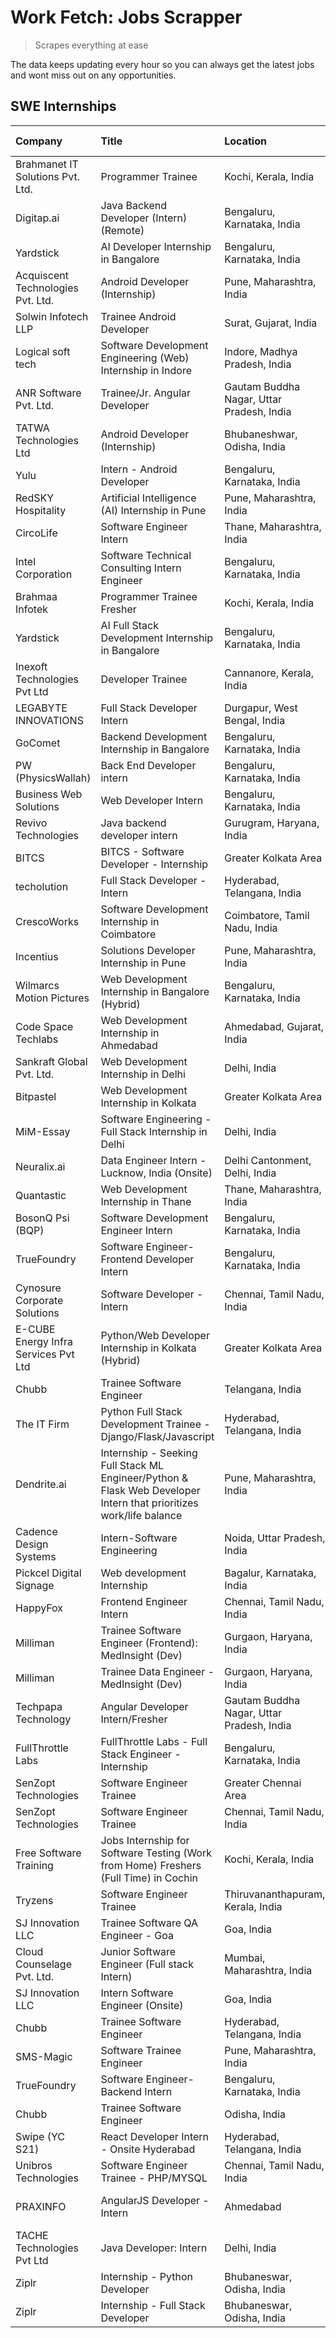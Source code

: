 # Work Fetch: Jobs Scrapper
> Scrapes everything at ease

The data keeps updating every hour so you can always get the latest jobs and wont miss out on any opportunities.

## SWE Internships
<!--START_SECTION:workfetch-->
| Company                              | Title                                                                                                              | Location                                  | Link                                                                                                                                                                                                                                                                                                                            | Date Posted   |
|:-------------------------------------|:-------------------------------------------------------------------------------------------------------------------|:------------------------------------------|:--------------------------------------------------------------------------------------------------------------------------------------------------------------------------------------------------------------------------------------------------------------------------------------------------------------------------------|:--------------|
| Brahmanet IT Solutions Pvt. Ltd.     | Programmer Trainee                                                                                                 | Kochi, Kerala, India                      | [Apply](https://in.linkedin.com/jobs/view/programmer-trainee-at-brahmanet-it-solutions-pvt-ltd-3911108892?refId=Zmefg0%2BF47j6xacF60CTRg%3D%3D&trackingId=0QxHmI0CjNVDTEohWHsdbQ%3D%3D&position=14&pageNum=2&trk=public_jobs_jserp-result_search-card)                                                                          | 2024-04-28    |
| Digitap.ai                           | Java Backend Developer (Intern) (Remote)                                                                           | Bengaluru, Karnataka, India               | [Apply](https://in.linkedin.com/jobs/view/java-backend-developer-intern-remote-at-digitap-ai-3912072525?refId=nh8FeuFLR6iEBEN4227CGw%3D%3D&trackingId=deJAb4hYLE%2FbukAu%2FpY82g%3D%3D&position=16&pageNum=0&trk=public_jobs_jserp-result_search-card)                                                                          | 2024-04-26    |
| Yardstick                            | AI Developer Internship in Bangalore                                                                               | Bengaluru, Karnataka, India               | [Apply](https://in.linkedin.com/jobs/view/ai-developer-internship-in-bangalore-at-yardstick-3912040150?refId=H6f8bCkU7%2Bgn5k%2BI8oarGA%3D%3D&trackingId=jzlArxm7kHwrYoTrg5hX6g%3D%3D&position=2&pageNum=1&trk=public_jobs_jserp-result_search-card)                                                                            | 2024-04-26    |
| Acquiscent Technologies Pvt. Ltd.    | Android Developer (Internship)                                                                                     | Pune, Maharashtra, India                  | [Apply](https://in.linkedin.com/jobs/view/android-developer-internship-at-acquiscent-technologies-pvt-ltd-3909395375?refId=H6f8bCkU7%2Bgn5k%2BI8oarGA%3D%3D&trackingId=QLxD1E5S1YBG%2FHBugXNUnQ%3D%3D&position=24&pageNum=1&trk=public_jobs_jserp-result_search-card)                                                           | 2024-04-26    |
| Solwin Infotech LLP                  | Trainee Android Developer                                                                                          | Surat, Gujarat, India                     | [Apply](https://in.linkedin.com/jobs/view/trainee-android-developer-at-solwin-infotech-llp-3909398018?refId=1Fijp%2FyGz3HqvFxjH0Wn9Q%3D%3D&trackingId=w%2B1Y4pmcv1p7eRxyGYVKGQ%3D%3D&position=4&pageNum=3&trk=public_jobs_jserp-result_search-card)                                                                             | 2024-04-26    |
| Logical soft tech                    | Software Development Engineering (Web) Internship in Indore                                                        | Indore, Madhya Pradesh, India             | [Apply](https://in.linkedin.com/jobs/view/software-development-engineering-web-internship-in-indore-at-logical-soft-tech-3911339813?refId=nh8FeuFLR6iEBEN4227CGw%3D%3D&trackingId=wUDb%2BNWThtOI1ikpeoEFDw%3D%3D&position=23&pageNum=0&trk=public_jobs_jserp-result_search-card)                                                | 2024-04-25    |
| ANR Software Pvt. Ltd.               | Trainee/Jr. Angular Developer                                                                                      | Gautam Buddha Nagar, Uttar Pradesh, India | [Apply](https://in.linkedin.com/jobs/view/trainee-jr-angular-developer-at-anr-software-pvt-ltd-3909033401?refId=Zmefg0%2BF47j6xacF60CTRg%3D%3D&trackingId=4GOAISFe%2Fj022qJ05mMnMQ%3D%3D&position=16&pageNum=2&trk=public_jobs_jserp-result_search-card)                                                                        | 2024-04-25    |
| TATWA Technologies Ltd               | Android Developer (Internship)                                                                                     | Bhubaneshwar, Odisha, India               | [Apply](https://in.linkedin.com/jobs/view/android-developer-internship-at-tatwa-technologies-ltd-3909032408?refId=Zmefg0%2BF47j6xacF60CTRg%3D%3D&trackingId=Zz0Z3HBpxeHV2rDTW%2Fca9A%3D%3D&position=17&pageNum=2&trk=public_jobs_jserp-result_search-card)                                                                      | 2024-04-25    |
| Yulu                                 | Intern - Android Developer                                                                                         | Bengaluru, Karnataka, India               | [Apply](https://in.linkedin.com/jobs/view/intern-android-developer-at-yulu-3910565550?refId=Zmefg0%2BF47j6xacF60CTRg%3D%3D&trackingId=Vpd2spGoSOe%2FuDOZkIhTVw%3D%3D&position=23&pageNum=2&trk=public_jobs_jserp-result_search-card)                                                                                            | 2024-04-25    |
| RedSKY Hospitality                   | Artificial Intelligence (AI) Internship in Pune                                                                    | Pune, Maharashtra, India                  | [Apply](https://in.linkedin.com/jobs/view/artificial-intelligence-ai-internship-in-pune-at-redsky-hospitality-3911339766?refId=1Fijp%2FyGz3HqvFxjH0Wn9Q%3D%3D&trackingId=5V1I6rJKjodMIeu9%2FKLv%2Bw%3D%3D&position=1&pageNum=3&trk=public_jobs_jserp-result_search-card)                                                        | 2024-04-25    |
| CircoLife                            | Software Engineer Intern                                                                                           | Thane, Maharashtra, India                 | [Apply](https://in.linkedin.com/jobs/view/software-engineer-intern-at-circolife-3909114641?refId=1Fijp%2FyGz3HqvFxjH0Wn9Q%3D%3D&trackingId=D%2FRHAKO0u41abmqilxhJlw%3D%3D&position=3&pageNum=3&trk=public_jobs_jserp-result_search-card)                                                                                        | 2024-04-25    |
| Intel Corporation                    | Software Technical Consulting Intern Engineer                                                                      | Bengaluru, Karnataka, India               | [Apply](https://in.linkedin.com/jobs/view/software-technical-consulting-intern-engineer-at-intel-corporation-3909185823?refId=1Fijp%2FyGz3HqvFxjH0Wn9Q%3D%3D&trackingId=qYJD1ZK%2F1Fyp5rTyJ2OuNw%3D%3D&position=5&pageNum=3&trk=public_jobs_jserp-result_search-card)                                                           | 2024-04-25    |
| Brahmaa Infotek                      | Programmer Trainee  Fresher                                                                                        | Kochi, Kerala, India                      | [Apply](https://in.linkedin.com/jobs/view/programmer-trainee-fresher-at-brahmaa-infotek-3909034284?refId=1Fijp%2FyGz3HqvFxjH0Wn9Q%3D%3D&trackingId=b4MqiuMdxv879KlRGZI%2B%2FQ%3D%3D&position=6&pageNum=3&trk=public_jobs_jserp-result_search-card)                                                                              | 2024-04-25    |
| Yardstick                            | AI Full Stack Development Internship in Bangalore                                                                  | Bengaluru, Karnataka, India               | [Apply](https://in.linkedin.com/jobs/view/ai-full-stack-development-internship-in-bangalore-at-yardstick-3911335875?refId=1Fijp%2FyGz3HqvFxjH0Wn9Q%3D%3D&trackingId=Hfz2pCQjA1ZRqlgJMG%2FJzQ%3D%3D&position=8&pageNum=3&trk=public_jobs_jserp-result_search-card)                                                               | 2024-04-25    |
| Inexoft Technologies Pvt Ltd         | Developer Trainee                                                                                                  | Cannanore, Kerala, India                  | [Apply](https://in.linkedin.com/jobs/view/developer-trainee-at-inexoft-technologies-pvt-ltd-3909033647?refId=1Fijp%2FyGz3HqvFxjH0Wn9Q%3D%3D&trackingId=pJ549Rd7QA0uWnKNiYYSOw%3D%3D&position=16&pageNum=3&trk=public_jobs_jserp-result_search-card)                                                                             | 2024-04-25    |
| LEGABYTE INNOVATIONS                 | Full Stack Developer Intern                                                                                        | Durgapur, West Bengal, India              | [Apply](https://in.linkedin.com/jobs/view/full-stack-developer-intern-at-legabyte-innovations-3909242720?refId=nh8FeuFLR6iEBEN4227CGw%3D%3D&trackingId=%2BqtYHkhsC%2B6L42%2F0VwVyAQ%3D%3D&position=22&pageNum=0&trk=public_jobs_jserp-result_search-card)                                                                       | 2024-04-24    |
| GoComet                              | Backend Development Internship in Bangalore                                                                        | Bengaluru, Karnataka, India               | [Apply](https://in.linkedin.com/jobs/view/backend-development-internship-in-bangalore-at-gocomet-3908958124?refId=Zmefg0%2BF47j6xacF60CTRg%3D%3D&trackingId=CTjpd5m6lGzHKaqH6C7D%2FA%3D%3D&position=8&pageNum=2&trk=public_jobs_jserp-result_search-card)                                                                       | 2024-04-23    |
| PW (PhysicsWallah)                   | Back End Developer intern                                                                                          | Bengaluru, Karnataka, India               | [Apply](https://in.linkedin.com/jobs/view/back-end-developer-intern-at-pw-physicswallah-3907293630?refId=nh8FeuFLR6iEBEN4227CGw%3D%3D&trackingId=IxNGbL1kG1%2B30M0v%2FsJxow%3D%3D&position=21&pageNum=0&trk=public_jobs_jserp-result_search-card)                                                                               | 2024-04-22    |
| Business Web Solutions               | Web Developer Intern                                                                                               | Bengaluru, Karnataka, India               | [Apply](https://in.linkedin.com/jobs/view/web-developer-intern-at-business-web-solutions-3906717928?refId=nh8FeuFLR6iEBEN4227CGw%3D%3D&trackingId=JipYY4gQ4phhfMLYUOJAcg%3D%3D&position=14&pageNum=0&trk=public_jobs_jserp-result_search-card)                                                                                  | 2024-04-20    |
| Revivo Technologies                  | Java backend developer intern                                                                                      | Gurugram, Haryana, India                  | [Apply](https://in.linkedin.com/jobs/view/java-backend-developer-intern-at-revivo-technologies-3906034446?refId=H6f8bCkU7%2Bgn5k%2BI8oarGA%3D%3D&trackingId=t87JTY%2B9bqr05gA%2FR9Lfsg%3D%3D&position=3&pageNum=1&trk=public_jobs_jserp-result_search-card)                                                                     | 2024-04-19    |
| BITCS                                | BITCS - Software Developer - Internship                                                                            | Greater Kolkata Area                      | [Apply](https://in.linkedin.com/jobs/view/bitcs-software-developer-internship-at-bitcs-3902366844?refId=1Fijp%2FyGz3HqvFxjH0Wn9Q%3D%3D&trackingId=ifNopG2ugUrif7Jpbtk21A%3D%3D&position=7&pageNum=3&trk=public_jobs_jserp-result_search-card)                                                                                   | 2024-04-19    |
| techolution                          | Full Stack Developer - Intern                                                                                      | Hyderabad, Telangana, India               | [Apply](https://in.linkedin.com/jobs/view/full-stack-developer-intern-at-techolution-3904814977?refId=H6f8bCkU7%2Bgn5k%2BI8oarGA%3D%3D&trackingId=7w%2B05MBaE6xHj1fUDBQv3Q%3D%3D&position=4&pageNum=1&trk=public_jobs_jserp-result_search-card)                                                                                 | 2024-04-18    |
| CrescoWorks                          | Software Development Internship in Coimbatore                                                                      | Coimbatore, Tamil Nadu, India             | [Apply](https://in.linkedin.com/jobs/view/software-development-internship-in-coimbatore-at-crescoworks-3904327953?refId=nh8FeuFLR6iEBEN4227CGw%3D%3D&trackingId=C9H%2BISEyZsdCHayJfvzSvw%3D%3D&position=5&pageNum=0&trk=public_jobs_jserp-result_search-card)                                                                   | 2024-04-17    |
| Incentius                            | Solutions Developer Internship in Pune                                                                             | Pune, Maharashtra, India                  | [Apply](https://in.linkedin.com/jobs/view/solutions-developer-internship-in-pune-at-incentius-3904329499?refId=nh8FeuFLR6iEBEN4227CGw%3D%3D&trackingId=rw5li5DpPGyir7GgyENxgw%3D%3D&position=12&pageNum=0&trk=public_jobs_jserp-result_search-card)                                                                             | 2024-04-17    |
| Wilmarcs Motion Pictures             | Web Development Internship in Bangalore (Hybrid)                                                                   | Bengaluru, Karnataka, India               | [Apply](https://in.linkedin.com/jobs/view/web-development-internship-in-bangalore-hybrid-at-wilmarcs-motion-pictures-3904333111?refId=H6f8bCkU7%2Bgn5k%2BI8oarGA%3D%3D&trackingId=7EkAVbht6fVxDtaByeF5ng%3D%3D&position=8&pageNum=1&trk=public_jobs_jserp-result_search-card)                                                   | 2024-04-17    |
| Code Space Techlabs                  | Web Development Internship in Ahmedabad                                                                            | Ahmedabad, Gujarat, India                 | [Apply](https://in.linkedin.com/jobs/view/web-development-internship-in-ahmedabad-at-code-space-techlabs-3904326925?refId=Zmefg0%2BF47j6xacF60CTRg%3D%3D&trackingId=xt%2BasARaXrL3SVHbUHMvyg%3D%3D&position=10&pageNum=2&trk=public_jobs_jserp-result_search-card)                                                              | 2024-04-17    |
| Sankraft Global Pvt. Ltd.            | Web Development Internship in Delhi                                                                                | Delhi, India                              | [Apply](https://in.linkedin.com/jobs/view/web-development-internship-in-delhi-at-sankraft-global-pvt-ltd-3904333078?refId=Zmefg0%2BF47j6xacF60CTRg%3D%3D&trackingId=Mf66nv0bJV5Y18JlQfnUcg%3D%3D&position=19&pageNum=2&trk=public_jobs_jserp-result_search-card)                                                                | 2024-04-17    |
| Bitpastel                            | Web Development Internship in Kolkata                                                                              | Greater Kolkata Area                      | [Apply](https://in.linkedin.com/jobs/view/web-development-internship-in-kolkata-at-bitpastel-3903194722?refId=Zmefg0%2BF47j6xacF60CTRg%3D%3D&trackingId=1wYeoLPcHfz1H1zTPR%2FiGA%3D%3D&position=1&pageNum=2&trk=public_jobs_jserp-result_search-card)                                                                           | 2024-04-16    |
| MiM-Essay                            | Software Engineering - Full Stack Internship in Delhi                                                              | Delhi, India                              | [Apply](https://in.linkedin.com/jobs/view/software-engineering-full-stack-internship-in-delhi-at-mim-essay-3901647332?refId=nh8FeuFLR6iEBEN4227CGw%3D%3D&trackingId=G19Lqc54NZKAo0%2F5BoIb9w%3D%3D&position=17&pageNum=0&trk=public_jobs_jserp-result_search-card)                                                              | 2024-04-15    |
| Neuralix.ai                          | Data Engineer Intern - Lucknow, India (Onsite)                                                                     | Delhi Cantonment, Delhi, India            | [Apply](https://in.linkedin.com/jobs/view/data-engineer-intern-lucknow-india-onsite-at-neuralix-ai-3890174001?refId=1Fijp%2FyGz3HqvFxjH0Wn9Q%3D%3D&trackingId=6F1oVFiTGUaUI0gRm5q7bg%3D%3D&position=12&pageNum=3&trk=public_jobs_jserp-result_search-card)                                                                      | 2024-04-09    |
| Quantastic                           | Web Development Internship in Thane                                                                                | Thane, Maharashtra, India                 | [Apply](https://in.linkedin.com/jobs/view/web-development-internship-in-thane-at-quantastic-3888221292?refId=H6f8bCkU7%2Bgn5k%2BI8oarGA%3D%3D&trackingId=6t%2FPMCIm5R60ercC4kXiSw%3D%3D&position=25&pageNum=1&trk=public_jobs_jserp-result_search-card)                                                                         | 2024-04-08    |
| BosonQ Psi (BQP)                     | Software Development Engineer Intern                                                                               | Bengaluru, Karnataka, India               | [Apply](https://in.linkedin.com/jobs/view/software-development-engineer-intern-at-bosonq-psi-bqp-3888328596?refId=nh8FeuFLR6iEBEN4227CGw%3D%3D&trackingId=EBadZHpdEg7jTapxuRJ7dw%3D%3D&position=24&pageNum=0&trk=public_jobs_jserp-result_search-card)                                                                          | 2024-04-06    |
| TrueFoundry                          | Software Engineer- Frontend Developer Intern                                                                       | Bengaluru, Karnataka, India               | [Apply](https://in.linkedin.com/jobs/view/software-engineer-frontend-developer-intern-at-truefoundry-3887320206?refId=nh8FeuFLR6iEBEN4227CGw%3D%3D&trackingId=qTVQ%2FuS8GNpqXIBIwX%2F%2F7Q%3D%3D&position=11&pageNum=0&trk=public_jobs_jserp-result_search-card)                                                                | 2024-04-05    |
| Cynosure Corporate Solutions         | Software Developer -Intern                                                                                         | Chennai, Tamil Nadu, India                | [Apply](https://in.linkedin.com/jobs/view/software-developer-intern-at-cynosure-corporate-solutions-3884767755?refId=nh8FeuFLR6iEBEN4227CGw%3D%3D&trackingId=xqYs1OneVIIKZ%2FYr2Apy3g%3D%3D&position=15&pageNum=0&trk=public_jobs_jserp-result_search-card)                                                                     | 2024-04-04    |
| E-CUBE Energy Infra Services Pvt Ltd | Python/Web Developer Internship in Kolkata (Hybrid)                                                                | Greater Kolkata Area                      | [Apply](https://in.linkedin.com/jobs/view/python-web-developer-internship-in-kolkata-hybrid-at-e-cube-energy-infra-services-pvt-ltd-3882160442?refId=nh8FeuFLR6iEBEN4227CGw%3D%3D&trackingId=fp3uYZAVFQ5AfPnMyCY4Kw%3D%3D&position=6&pageNum=0&trk=public_jobs_jserp-result_search-card)                                        | 2024-04-02    |
| Chubb                                | Trainee Software Engineer                                                                                          | Telangana, India                          | [Apply](https://in.linkedin.com/jobs/view/trainee-software-engineer-at-chubb-3909641440?refId=nh8FeuFLR6iEBEN4227CGw%3D%3D&trackingId=jLmFi%2Brasx%2FjvNIgNHLSVQ%3D%3D&position=13&pageNum=0&trk=public_jobs_jserp-result_search-card)                                                                                          | 2024-03-30    |
| The IT Firm                          | Python Full Stack Development Trainee - Django/Flask/Javascript                                                    | Hyderabad, Telangana, India               | [Apply](https://in.linkedin.com/jobs/view/python-full-stack-development-trainee-django-flask-javascript-at-the-it-firm-3864185812?refId=1Fijp%2FyGz3HqvFxjH0Wn9Q%3D%3D&trackingId=rDWLrBvnPpUstht5iW6HuA%3D%3D&position=21&pageNum=3&trk=public_jobs_jserp-result_search-card)                                                  | 2024-03-22    |
| Dendrite.ai                          | Internship - Seeking Full Stack ML Engineer/Python & Flask Web Developer Intern that prioritizes work/life balance | Pune, Maharashtra, India                  | [Apply](https://in.linkedin.com/jobs/view/internship-seeking-full-stack-ml-engineer-python-flask-web-developer-intern-that-prioritizes-work-life-balance-at-dendrite-ai-3853583202?refId=Zmefg0%2BF47j6xacF60CTRg%3D%3D&trackingId=h3e9HCJrpfJvZ73BDzuGOA%3D%3D&position=15&pageNum=2&trk=public_jobs_jserp-result_search-card) | 2024-03-12    |
| Cadence Design Systems               | Intern-Software Engineering                                                                                        | Noida, Uttar Pradesh, India               | [Apply](https://in.linkedin.com/jobs/view/intern-software-engineering-at-cadence-design-systems-3794689056?refId=1Fijp%2FyGz3HqvFxjH0Wn9Q%3D%3D&trackingId=QwJVeKKAq4VvFOlIhDp3WA%3D%3D&position=2&pageNum=3&trk=public_jobs_jserp-result_search-card)                                                                          | 2024-03-09    |
| Pickcel Digital Signage              | Web development Internship                                                                                         | Bagalur, Karnataka, India                 | [Apply](https://in.linkedin.com/jobs/view/web-development-internship-at-pickcel-digital-signage-3849506118?refId=Zmefg0%2BF47j6xacF60CTRg%3D%3D&trackingId=smzVPcWbKblXqqyTIYR1ww%3D%3D&position=2&pageNum=2&trk=public_jobs_jserp-result_search-card)                                                                          | 2024-03-08    |
| HappyFox                             | Frontend Engineer Intern                                                                                           | Chennai, Tamil Nadu, India                | [Apply](https://in.linkedin.com/jobs/view/frontend-engineer-intern-at-happyfox-3848357951?refId=H6f8bCkU7%2Bgn5k%2BI8oarGA%3D%3D&trackingId=Qtbz87sMy%2F7AompGtn28Zw%3D%3D&position=22&pageNum=1&trk=public_jobs_jserp-result_search-card)                                                                                      | 2024-03-07    |
| Milliman                             | Trainee Software Engineer (Frontend): MedInsight (Dev)                                                             | Gurgaon, Haryana, India                   | [Apply](https://in.linkedin.com/jobs/view/trainee-software-engineer-frontend-medinsight-dev-at-milliman-3792874280?refId=nh8FeuFLR6iEBEN4227CGw%3D%3D&trackingId=Z%2F3DuL49Eog%2Bpov%2BTMqcdw%3D%3D&position=8&pageNum=0&trk=public_jobs_jserp-result_search-card)                                                              | 2024-03-01    |
| Milliman                             | Trainee Data Engineer - MedInsight (Dev)                                                                           | Gurgaon, Haryana, India                   | [Apply](https://in.linkedin.com/jobs/view/trainee-data-engineer-medinsight-dev-at-milliman-3789275187?refId=Zmefg0%2BF47j6xacF60CTRg%3D%3D&trackingId=JK%2BED%2F3IRvilGmbeZ2zrOQ%3D%3D&position=25&pageNum=2&trk=public_jobs_jserp-result_search-card)                                                                          | 2024-02-23    |
| Techpapa Technology                  | Angular Developer Intern/Fresher                                                                                   | Gautam Buddha Nagar, Uttar Pradesh, India | [Apply](https://in.linkedin.com/jobs/view/angular-developer-intern-fresher-at-techpapa-technology-3834305862?refId=Zmefg0%2BF47j6xacF60CTRg%3D%3D&trackingId=tfPVaMrQUgMZylwqPp07XQ%3D%3D&position=7&pageNum=2&trk=public_jobs_jserp-result_search-card)                                                                        | 2024-02-20    |
| FullThrottle Labs                    | FullThrottle Labs - Full Stack Engineer - Internship                                                               | Bengaluru, Karnataka, India               | [Apply](https://in.linkedin.com/jobs/view/fullthrottle-labs-full-stack-engineer-internship-at-fullthrottle-labs-3829636016?refId=Zmefg0%2BF47j6xacF60CTRg%3D%3D&trackingId=80PcB9qgudSeHCPIuJhPAw%3D%3D&position=4&pageNum=2&trk=public_jobs_jserp-result_search-card)                                                          | 2024-02-17    |
| SenZopt Technologies                 | Software Engineer Trainee                                                                                          | Greater Chennai Area                      | [Apply](https://in.linkedin.com/jobs/view/software-engineer-trainee-at-senzopt-technologies-3827688781?refId=H6f8bCkU7%2Bgn5k%2BI8oarGA%3D%3D&trackingId=JNoVk1DodieAYq9JIS6LbA%3D%3D&position=9&pageNum=1&trk=public_jobs_jserp-result_search-card)                                                                            | 2024-02-12    |
| SenZopt Technologies                 | Software Engineer Trainee                                                                                          | Chennai, Tamil Nadu, India                | [Apply](https://in.linkedin.com/jobs/view/software-engineer-trainee-at-senzopt-technologies-3827686880?refId=H6f8bCkU7%2Bgn5k%2BI8oarGA%3D%3D&trackingId=4HeGohr%2BBcp7LMTuqEgvDg%3D%3D&position=21&pageNum=1&trk=public_jobs_jserp-result_search-card)                                                                         | 2024-02-12    |
| Free Software Training               | Jobs Internship for Software Testing (Work from Home) Freshers (Full Time) in Cochin                               | Kochi, Kerala, India                      | [Apply](https://in.linkedin.com/jobs/view/jobs-internship-for-software-testing-work-from-home-freshers-full-time-in-cochin-at-free-software-training-3826557030?refId=1Fijp%2FyGz3HqvFxjH0Wn9Q%3D%3D&trackingId=nWbfly1CBk2VxPz1qE4TPw%3D%3D&position=10&pageNum=3&trk=public_jobs_jserp-result_search-card)                    | 2024-02-10    |
| Tryzens                              | Software Engineer Trainee                                                                                          | Thiruvananthapuram, Kerala, India         | [Apply](https://in.linkedin.com/jobs/view/software-engineer-trainee-at-tryzens-3809363491?refId=H6f8bCkU7%2Bgn5k%2BI8oarGA%3D%3D&trackingId=oZea8KoZksBkmDxKCX04qQ%3D%3D&position=10&pageNum=1&trk=public_jobs_jserp-result_search-card)                                                                                        | 2024-01-18    |
| SJ Innovation LLC                    | Trainee Software QA Engineer - Goa                                                                                 | Goa, India                                | [Apply](https://in.linkedin.com/jobs/view/trainee-software-qa-engineer-goa-at-sj-innovation-llc-3804578231?refId=1Fijp%2FyGz3HqvFxjH0Wn9Q%3D%3D&trackingId=8xTiJeNt0g0yfJUS6tOPKw%3D%3D&position=19&pageNum=3&trk=public_jobs_jserp-result_search-card)                                                                         | 2024-01-18    |
| Cloud Counselage Pvt. Ltd.           | Junior Software Engineer (Full stack Intern)                                                                       | Mumbai, Maharashtra, India                | [Apply](https://in.linkedin.com/jobs/view/junior-software-engineer-full-stack-intern-at-cloud-counselage-pvt-ltd-3803132814?refId=H6f8bCkU7%2Bgn5k%2BI8oarGA%3D%3D&trackingId=PmLIVf2zMxrY5e%2Fj5aWT4w%3D%3D&position=1&pageNum=1&trk=public_jobs_jserp-result_search-card)                                                     | 2024-01-11    |
| SJ Innovation LLC                    | Intern Software Engineer (Onsite)                                                                                  | Goa, India                                | [Apply](https://in.linkedin.com/jobs/view/intern-software-engineer-onsite-at-sj-innovation-llc-3799959011?refId=H6f8bCkU7%2Bgn5k%2BI8oarGA%3D%3D&trackingId=PMjQ2%2BiZFYmCwyherAHmdw%3D%3D&position=17&pageNum=1&trk=public_jobs_jserp-result_search-card)                                                                      | 2024-01-11    |
| Chubb                                | Trainee Software Engineer                                                                                          | Hyderabad, Telangana, India               | [Apply](https://in.linkedin.com/jobs/view/trainee-software-engineer-at-chubb-3811550279?refId=Zmefg0%2BF47j6xacF60CTRg%3D%3D&trackingId=da7vG4q3PCwg9CW3ztm%2FKQ%3D%3D&position=21&pageNum=2&trk=public_jobs_jserp-result_search-card)                                                                                          | 2023-12-28    |
| SMS-Magic                            | Software Trainee Engineer                                                                                          | Pune, Maharashtra, India                  | [Apply](https://in.linkedin.com/jobs/view/software-trainee-engineer-at-sms-magic-3761409781?refId=H6f8bCkU7%2Bgn5k%2BI8oarGA%3D%3D&trackingId=gcmz2IAyLLLy0W7pLB1%2F1w%3D%3D&position=6&pageNum=1&trk=public_jobs_jserp-result_search-card)                                                                                     | 2023-11-16    |
| TrueFoundry                          | Software Engineer-Backend Intern                                                                                   | Bengaluru, Karnataka, India               | [Apply](https://in.linkedin.com/jobs/view/software-engineer-backend-intern-at-truefoundry-3779508170?refId=H6f8bCkU7%2Bgn5k%2BI8oarGA%3D%3D&trackingId=bJhi%2F5u2aI%2BSDSPumxJx6A%3D%3D&position=7&pageNum=1&trk=public_jobs_jserp-result_search-card)                                                                          | 2023-11-10    |
| Chubb                                | Trainee Software Engineer                                                                                          | Odisha, India                             | [Apply](https://in.linkedin.com/jobs/view/trainee-software-engineer-at-chubb-3756335100?refId=1Fijp%2FyGz3HqvFxjH0Wn9Q%3D%3D&trackingId=xKEU8POo%2FmeiKOykKJsaxQ%3D%3D&position=13&pageNum=3&trk=public_jobs_jserp-result_search-card)                                                                                          | 2023-11-02    |
| Swipe (YC S21)                       | React Developer Intern - Onsite Hyderabad                                                                          | Hyderabad, Telangana, India               | [Apply](https://in.linkedin.com/jobs/view/react-developer-intern-onsite-hyderabad-at-swipe-yc-s21-3737600089?refId=H6f8bCkU7%2Bgn5k%2BI8oarGA%3D%3D&trackingId=zRCJyHPmE6aLMfDd2CiM7Q%3D%3D&position=13&pageNum=1&trk=public_jobs_jserp-result_search-card)                                                                     | 2023-10-13    |
| Unibros Technologies                 | Software Engineer Trainee - PHP/MYSQL                                                                              | Chennai, Tamil Nadu, India                | [Apply](https://in.linkedin.com/jobs/view/software-engineer-trainee-php-mysql-at-unibros-technologies-3656599241?refId=H6f8bCkU7%2Bgn5k%2BI8oarGA%3D%3D&trackingId=eW9sbr203qk91Yrs%2BeFlvQ%3D%3D&position=11&pageNum=1&trk=public_jobs_jserp-result_search-card)                                                               | 2023-06-12    |
| PRAXINFO                             | AngularJS Developer - Intern | Ahmedabad                                                                           | Ahmedabad, Gujarat, India                 | [Apply](https://in.linkedin.com/jobs/view/angularjs-developer-intern-ahmedabad-at-praxinfo-3656594961?refId=1Fijp%2FyGz3HqvFxjH0Wn9Q%3D%3D&trackingId=HJNv7yue9AdBGBfuEkzUgA%3D%3D&position=15&pageNum=3&trk=public_jobs_jserp-result_search-card)                                                                              | 2023-06-12    |
| TACHE Technologies Pvt Ltd           | Java Developer: Intern                                                                                             | Delhi, India                              | [Apply](https://in.linkedin.com/jobs/view/java-developer-intern-at-tache-technologies-pvt-ltd-3627622735?refId=Zmefg0%2BF47j6xacF60CTRg%3D%3D&trackingId=FbDrjYzh54YW2tA6iA%2Ba6A%3D%3D&position=24&pageNum=2&trk=public_jobs_jserp-result_search-card)                                                                         | 2023-06-06    |
| Ziplr                                | Internship - Python Developer                                                                                      | Bhubaneswar, Odisha, India                | [Apply](https://in.linkedin.com/jobs/view/internship-python-developer-at-ziplr-3645677592?refId=Zmefg0%2BF47j6xacF60CTRg%3D%3D&trackingId=9CKGBq6JbU0HwaqPHOd2kA%3D%3D&position=11&pageNum=2&trk=public_jobs_jserp-result_search-card)                                                                                          | 2023-06-02    |
| Ziplr                                | Internship - Full Stack Developer                                                                                  | Bhubaneswar, Odisha, India                | [Apply](https://in.linkedin.com/jobs/view/internship-full-stack-developer-at-ziplr-3645675705?refId=Zmefg0%2BF47j6xacF60CTRg%3D%3D&trackingId=ueYNYc8DrdG9QxyNFJvv4w%3D%3D&position=22&pageNum=2&trk=public_jobs_jserp-result_search-card)                                                                                      | 2023-06-02    |
<!--END_SECTION:workfetch-->
